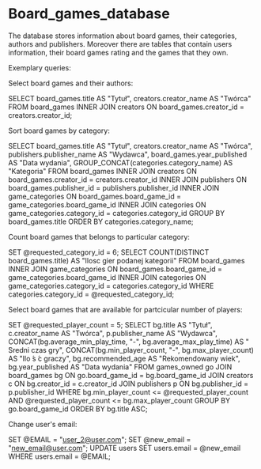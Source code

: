 # Board_games_database

The database stores information about board games, their categories, authors and publishers. Moreover there are tables that contain users information, their board games rating and the games that they own. 

Exemplary queries:

Select board games and their authors:

SELECT
board_games.title AS "Tytuł",
creators.creator_name AS "Twórca"
FROM
board_games
INNER JOIN
creators
ON
board_games.creator_id = creators.creator_id;

Sort board games by category:

SELECT
board_games.title AS "Tytuł",
creators.creator_name AS "Twórca",
publishers.publisher_name AS "Wydawca",
board_games.year_published AS "Data wydania",
GROUP_CONCAT(categories.category_name) AS "Kategoria"
FROM
board_games
INNER JOIN
creators ON board_games.creator_id = creators.creator_id
INNER JOIN
publishers ON board_games.publisher_id = publishers.publisher_id
INNER JOIN
game_categories ON board_games.board_game_id =
game_categories.board_game_id
INNER JOIN
categories ON game_categories.category_id = categories.category_id
GROUP BY
board_games.title
ORDER BY
categories.category_name;

Count board games that belongs to particular category:

SET @requested_category_id = 6;
SELECT
COUNT(DISTINCT board_games.title) AS "Ilosc gier podanej kategorii"
FROM
board_games
INNER JOIN
game_categories ON board_games.board_game_id =
game_categories.board_game_id
INNER JOIN
categories ON game_categories.category_id = categories.category_id
WHERE
categories.category_id = @requested_category_id;

Select board games that are available for partcicular number of players:

SET @requested_player_count = 5;
SELECT
bg.title AS "Tytuł",
c.creator_name AS "Twórca",
p.publisher_name AS "Wydawca",
CONCAT(bg.average_min_play_time, "-", bg.average_max_play_time) AS " ́Sredni
czas gry",
CONCAT(bg.min_player_count, "-", bg.max_player_count) AS "Ilo ́s ́c graczy",
bg.recommended_age AS "Rekomendowany wiek",
bg.year_published AS "Data wydania"
FROM
games_owned go
JOIN
board_games bg ON go.board_game_id = bg.board_game_id
JOIN
creators c ON bg.creator_id = c.creator_id
JOIN
publishers p ON bg.publisher_id = p.publisher_id
WHERE
bg.min_player_count <= @requested_player_count
AND @requested_player_count <= bg.max_player_count
GROUP BY
go.board_game_id
ORDER BY bg.title ASC;

Change user's email:

SET @EMAIL = "user_2@user.com";
SET @new_email = "new_email@user.com";
UPDATE
users
SET
users.email = @new_email
WHERE
users.email = @EMAIL;


